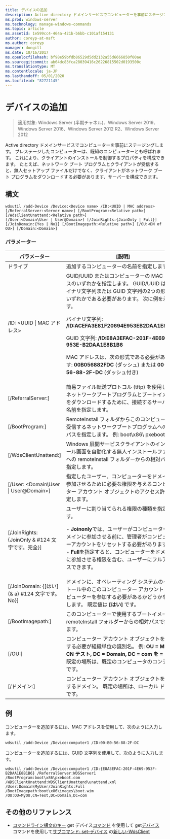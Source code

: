 ```yaml
---
title: デバイスの追加
description: Active directory ドメインサービスでコンピューターを事前にステージングする追加デバイスのリファレンストピックです。 プレステージしたコンピューターは、既知のコンピューターとも呼ばれます。
ms.prod: windows-server
ms.technology: manage-windows-commands
ms.topic: article
ms.assetid: 1e599cc4-464a-421b-b6bb-c101af154131
author: coreyp-at-msft
ms.author: coreyp
manager: dongill
ms.date: 10/16/2017
ms.openlocfilehash: bf98e59bfdb86529d5dd2132a55d6666850f00ae
ms.sourcegitcommit: ab64dc83fca28039416c26226815502d0193500c
ms.translationtype: MT
ms.contentlocale: ja-JP
ms.lasthandoff: 05/01/2020
ms.locfileid: "82721145"
---
```

# <a name="add-device"></a>デバイスの追加

> 適用対象: Windows Server (半期チャネル)、Windows Server 2019、Windows Server 2016、Windows Server 2012 R2、Windows Server 2012

Active directory ドメインサービスでコンピューターを事前にステージングします。 プレステージしたコンピューターは、既知のコンピューターとも呼ばれます。 これにより、クライアントのインストールを制御するプロパティを構成できます。 たとえば、ネットワーク ブート プログラムとクライアントが受信すると、無人セットアップ ファイルだけでなく、クライアントがネットワーク ブート プログラムをダウンロードする必要があります、サーバーを構成できます。

## <a name="syntax"></a>構文
```
wdsutil /add-Device /Device:<Device name> /ID:<UUID | MAC address> [/ReferralServer:<Server name>] [/BootProgram:<Relative path>] [/WdsClientUnattend:<Relative path>] 
[/User:<Domain\User | User@Domain>] [/JoinRights:{JoinOnly | Full}] [/JoinDomain:{Yes | No}] [/BootImagepath:<Relative path>] [/OU:<DN of OU>] [/Domain:<Domain>]
```
### <a name="parameters"></a>パラメーター
|パラメーター|[説明]|
|-------|--------|
|ドライブ<computer name>|追加するコンピューターの名前を指定します。|
|/ID: <UUID &#124; MAC アドレス>|GUID/UUID またはコンピューターの MAC アドレスのいずれかを指定します。 GUID/UUID は、バイナリ文字列または GUID 文字列の2つの形式のいずれかである必要があります。 次に例を示します。<p>バイナリ文字列: **/ID:ACEFA3E81F20694E953EB2DAA1E8B1B6**<p>GUID 文字列: **/ID:E8A3EFAC-201F-4E69-953E-B2DAA1E8B1B6**<p>MAC アドレスは、次の形式である必要があります: **00B056882FDC** (ダッシュ) または **00-B0-56-88-2F-DC** (ダッシュ付き)|
|[/ReferralServer:<Server name>]|簡易ファイル転送プロトコル (tftp) を使用して、ネットワークブートプログラムとブートイメージをダウンロードするために、接続するサーバーの名前を指定します。|
|[/BootProgram:<Relative path>]|RemoteInstall フォルダからこのコンピュータが受信するネットワークブートプログラムへの相対パスを指定します。 例: boot\x86\ pxeboot.com|
|[/WdsClientUnattend:<Relative path>]|Windows 展開サービスクライアントのインストール画面を自動化する無人インストールファイルへの remoteInstall フォルダーからの相対パスを指定します。|
|[/User: <Domain\User &#124; User@Domain>]|指定したユーザー、コンピューターをドメインに参加させるために必要な権限を与えるコンピューター アカウント オブジェクトのアクセス許可を設定します。|
|[/JoinRights: {JoinOnly & #124 文字です。完全}]|ユーザーに割り当てられる権限の種類を指定します。<p>-   **Joinonly**では、ユーザーがコンピューターをドメインに参加させる前に、管理者がコンピューターアカウントをリセットする必要があります。<br />-   **Full**を指定すると、コンピューターをドメインに参加させる権限を含む、ユーザーにフルアクセスできます。|
|[/JoinDomain: {[はい] (& a) #124 文字です。No}]|ドメインに、オペレーティング システムのインストール中のこのコンピューター アカウントとコンピューターを参加する必要があるかどうかを指定します。 既定値は **[はい]** です。|
|[/BootImagepath:<Relative path>]|このコンピューターで使用するブートイメージを remoteInstall フォルダーからの相対パスで指定します。|
|[/OU:<DN of OU>]|コンピューター アカウント オブジェクトを作成する必要が組織単位の識別名。 例: **OU = MyOU, CN テスト, DC = Domain, DC = com を =** です。 既定の場所は、既定のコンピュータのコンテナーです。|
|[/ドメイン:<Domain>]|コンピューター アカウント オブジェクトを作成するドメイン。 既定の場所は、ローカル ドメインです。|
## <a name="examples"></a>例
コンピューターを追加するには、MAC アドレスを使用して、次のように入力します。
```
wdsutil /add-Device /Device:computer1 /ID:00-B0-56-88-2F-DC
```
コンピューターを追加するには、GUID 文字列を使用して、次のように入力します。
```
wdsutil /add-Device /Device:computer1 /ID:{E8A3EFAC-201F-4E69-953F-B2DAA1E8B1B6} /ReferralServer:WDSServer1 /BootProgram:boot\x86\pxeboot.com 
/WDSClientUnattend:WDSClientUnattend\unattend.xml /User:Domain\MyUser/JoinRights:Full /BootImagepath:boot\x86\images\boot.wim /OU:OU=MyOU,CN=Test,DC=Domain,DC=com
```
## <a name="additional-references"></a>その他のリファレンス
- [コマンドライン構文のキー](command-line-syntax-key.md)
get デバイス[コマンド](using-the-get-alldevices-command.md)
を使用して get[デバイス](using-the-get-device-command.md)
コマンドを使用して[サブコマンド: set-デバイス](subcommand-set-device.md)
の[新しい-WdsClient](https://technet.microsoft.com/library/dn283430.aspx)
